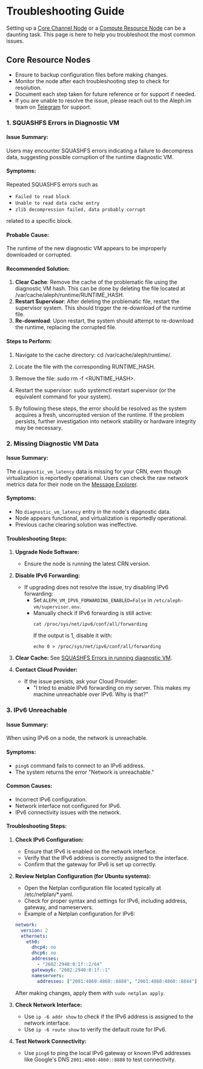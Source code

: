 # Troubleshooting Guide
Setting up a [Core Channel Node](./core/index.md) or a [Compute Resource Node](./compute.md) can be a daunting task. This page is here to help you troubleshoot the most common issues.

## Core Resource Nodes

- Ensure to backup configuration files before making changes.
- Monitor the node after each troubleshooting step to check for resolution.
- Document each step taken for future reference or for support if needed.
- If you are unable to resolve the issue, please reach out to the Aleph.im team on [Telegram](https://t.me/alephim) for support.

### 1. SQUASHFS Errors in Diagnostic VM
#### Issue Summary:
Users may encounter SQUASHFS errors indicating a failure to decompress data, suggesting possible corruption of the runtime diagnostic VM.

#### Symptoms:
Repeated SQUASHFS errors such as

- `Failed to read block`
- `Unable to read data cache entry`
- `zlib decompression failed, data probably corrupt`

related to a specific block.

#### Probable Cause:
The runtime of the new diagnostic VM appears to be improperly downloaded or corrupted.

#### Recommended Solution:

1. **Clear Cache**: Remove the cache of the problematic file using the diagnostic VM hash. This can be done by deleting the file located at /var/cache/aleph/runtime/RUNTIME_HASH.
2. **Restart Supervisor**: After deleting the problematic file, restart the supervisor system. This should trigger the re-download of the runtime file.
3. **Re-download**: Upon restart, the system should attempt to re-download the runtime, replacing the corrupted file.

#### Steps to Perform:

1. Navigate to the cache directory: cd /var/cache/aleph/runtime/.
2. Locate the file with the corresponding RUNTIME_HASH.
3. Remove the file: sudo rm -f <RUNTIME_HASH>.
4. Restart the supervisor: sudo systemctl restart supervisor (or the equivalent command for your system).

5. By following these steps, the error should be resolved as the system acquires a fresh, uncorrupted version of the runtime. If the problem persists, further investigation into network stability or hardware integrity may be necessary.

### 2. Missing Diagnostic VM Data
#### Issue Summary:
The `diagnostic_vm_latency` data is missing for your CRN, even though virtualization is reportedly operational.
Users can check the raw network metrics data for their node on the [Message Explorer](https://explorer.aleph.im/messages?showAdvancedFilters=1&channels=aleph-scoring&type=POST&page=1).

#### Symptoms:

- No `diagnostic_vm_latency` entry in the node's diagnostic data.
- Node appears functional, and virtualization is reportedly operational.
- Previous cache clearing solution was ineffective.

#### Troubleshooting Steps:

1. **Upgrade Node Software:**
    - Ensure the node is running the latest CRN version.

2. **Disable IPv6 Forwarding:**
    - If upgrading does not resolve the issue, try disabling IPv6 forwarding:
        - Set `ALEPH_VM_IPV6_FORWARDING_ENABLED=False` in `/etc/aleph-vm/supervisor.env`.
        - Manually check if IPv6 forwarding is still active:
            ```shell
            cat /proc/sys/net/ipv6/conf/all/forwarding
            ```
            If the output is 1, disable it with:
            ```shell
            echo 0 > /proc/sys/net/ipv6/conf/all/forwarding
            ```

3. **Clear Cache:**
    See [SQUASHFS Errors in running diagnostic VM](#squashfs-errors-in-running-diagnostic-vm). 
4. **Contact Cloud Provider:**
    - If the issue persists, ask your Cloud Provider:
      - "I tried to enable IPv6 forwarding on my server. This makes my machine unreachable over IPv6. Why is that?"


### 3. IPv6 Unreachable
#### Issue Summary:
When using IPv6 on a node, the network is unreachable.

#### Symptoms:

- `ping6` command fails to connect to an IPv6 address.
- The system returns the error "Network is unreachable."

#### Common Causes:

- Incorrect IPv6 configuration.
- Network interface not configured for IPv6.
- IPv6 connectivity issues with the network.

#### Troubleshooting Steps:
1. **Check IPv6 Configuration:**
    - Ensure that IPv6 is enabled on the network interface.
    - Verify that the IPv6 address is correctly assigned to the interface.
    - Confirm that the gateway for IPv6 is set up correctly.
2. **Review Netplan Configuration (for Ubuntu systems):**

    - Open the Netplan configuration file located typically at /etc/netplan/*.yaml.
    - Check for proper syntax and settings for IPv6, including address, gateway, and nameservers.
    - Example of a Netplan configuration for IPv6:
    ```yaml
    network:
      version: 2
      ethernets:
        eth0:
          dhcp4: no
          dhcp6: no
          addresses:
            - "2602:2940:0:1f::2/64"
          gateway6: "2602:2940:0:1f::1"
          nameservers:
            addresses: ["2001:4860:4860::8888", "2001:4860:4860::8844"]
    ```
    After making changes, apply them with `sudo netplan apply`.
3. **Check Network Interface:** 
    - Use `ip -6 addr show` to check if the IPv6 address is assigned to the network interface.
    - Use `ip -6 route show` to verify the default route for IPv6.
4. **Test Network Connectivity:**
    - Use `ping6` to ping the local IPv6 gateway or known IPv6 addresses like Google's DNS `2001:4860:4860::8888` to test connectivity.